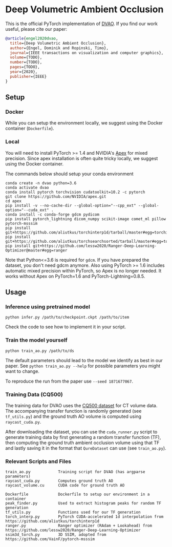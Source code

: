 # Deep Volumetric Ambient Occlusion
This is the official PyTorch implementation of [DVAO](https://xetaiz.github.io/dvao).
If you find our work useful, please cite our paper:
```bibtex
@article{engel2020dvao,
  title={Deep Volumetric Ambient Occlusion},
  author={Engel, Dominik and Ropinski, Timo},
  journal={IEEE transactions on visualization and computer graphics},
  volume={TODO},
  number={TODO},
  pages={TODO},
  year={2020},
  publisher={IEEE}
}
```

## Setup
### Docker
While you can setup the environment locally, we suggest using the Docker container (`Dockerfile`).

### Local
You will need to install PyTorch >= 1.4 and NVIDIA's [Apex](https://github.com/nvidia/apex) for mixed precision. Since apex installation is often quite tricky locally, we suggest using the Docker container.

The commands below should setup your conda environment
```
conda create -n dvao python=3.6
conda activate dvao
conda install pytorch torchvision cudatoolkit=10.2 -c pytorch
git clone https://github.com/NVIDIA/apex.git
cd apex
pip install -v --no-cache-dir --global-option="--cpp_ext" --global-option="--cuda_ext" .
conda install -c conda-forge gdcm pydicom
pip install pytorch_lightning dicom_numpy scikit-image comet_ml pillow pytorch-msssim
pip install git+https://github.com/aliutkus/torchinterp1d/tarball/master#egg=torchinterp1d
pip install git+https://github.com/aliutkus/torchsearchsorted/tarball/master#egg=torchsearchsorted
pip install git+https://github.com/lessw2020/Ranger-Deep-Learning-Optimizer@master#egg=ranger
```
Note that Python<=3.6 is required for `gdcm`. If you have prepared the dataset, you don't need gdcm anymore. Also using PyTorch >= 1.6 includes automatic mixed precision within PyTorch, so Apex is no longer needed.
It works without Apex on PyTorch=1.6 and PyTorch-Lightning=0.8.5.

## Usage
### Inference using pretrained model
```
python infer.py /path/to/checkpoint.ckpt /path/to/item
```
Check the code to see how to implement it in your script.

### Train the model yourself
```
python train_ao.py /path/to/ds
```
The default parameters should lead to the model we identify as best in our paper. See `python train_ao.py --help` for possible parameters you might want to change.

To reproduce the run from the paper use `--seed 1871677067`.

### Training Data (CQ500)
The training data for DVAO uses the [CQ500 dataset](http://headctstudy.qure.ai/dataset) for CT volume data. The accompanying transfer function is randomly generated (see `tf_utils.py`) and the ground truth AO volume is computed using `raycast_cuda.py`.

After downloading the dataset, you can use the `cuda_runner.py` script to generate training data by first generating a random transfer function (TF), then computing the ground truth ambient occlusion volume using that TF and lastly saving it in the format that `QureDataset` can use (see `train_ao.py`).

### Relevant Scripts and Files
```
train_ao.py            Training script for DVAO (has argparse parameters)
raycast_cuda.py        Computes ground truth AO
raycast_volume.cu      CUDA code for ground truth AO

Dockerfile             Dockerfile to setup our environment in a container
peak_finder.py         Used to extract histogram peaks for random TF generation
tf_utils.py            Functions used for our TF generation
torch_interp.py        PyTorch CUDA-accelerated 1d interpolation from https://github.com/aliutkus/torchinterp1d
ranger.py              Ranger optimizer (RAdam + Lookahead) from https://github.com/lessw2020/Ranger-Deep-Learning-Optimizer
ssim3d_torch.py        3D SSIM, adopted from https://github.com/VainF/pytorch-msssim
```
